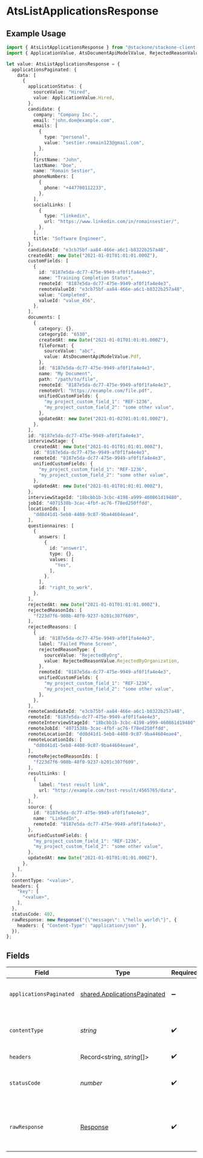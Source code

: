 # AtsListApplicationsResponse

## Example Usage

```typescript
import { AtsListApplicationsResponse } from "@stackone/stackone-client-ts/sdk/models/operations";
import { ApplicationValue, AtsDocumentApiModelValue, RejectedReasonValue } from "@stackone/stackone-client-ts/sdk/models/shared";

let value: AtsListApplicationsResponse = {
  applicationsPaginated: {
    data: [
      {
        applicationStatus: {
          sourceValue: "Hired",
          value: ApplicationValue.Hired,
        },
        candidate: {
          company: "Company Inc.",
          email: "john.doe@example.com",
          emails: [
            {
              type: "personal",
              value: "sestier.romain123@gmail.com",
            },
          ],
          firstName: "John",
          lastName: "Doe",
          name: "Romain Sestier",
          phoneNumbers: [
            {
              phone: "+447700112233",
            },
          ],
          socialLinks: [
            {
              type: "linkedin",
              url: "https://www.linkedin.com/in/romainsestier/",
            },
          ],
          title: "Software Engineer",
        },
        candidateId: "e3cb75bf-aa84-466e-a6c1-b8322b257a48",
        createdAt: new Date("2021-01-01T01:01:01.000Z"),
        customFields: [
          {
            id: "8187e5da-dc77-475e-9949-af0f1fa4e4e3",
            name: "Training Completion Status",
            remoteId: "8187e5da-dc77-475e-9949-af0f1fa4e4e3",
            remoteValueId: "e3cb75bf-aa84-466e-a6c1-b8322b257a48",
            value: "Completed",
            valueId: "value_456",
          },
        ],
        documents: [
          {
            category: {},
            categoryId: "6530",
            createdAt: new Date("2021-01-01T01:01:01.000Z"),
            fileFormat: {
              sourceValue: "abc",
              value: AtsDocumentApiModelValue.Pdf,
            },
            id: "8187e5da-dc77-475e-9949-af0f1fa4e4e3",
            name: "My Document",
            path: "/path/to/file",
            remoteId: "8187e5da-dc77-475e-9949-af0f1fa4e4e3",
            remoteUrl: "https://example.com/file.pdf",
            unifiedCustomFields: {
              "my_project_custom_field_1": "REF-1236",
              "my_project_custom_field_2": "some other value",
            },
            updatedAt: new Date("2021-01-02T01:01:01.000Z"),
          },
        ],
        id: "8187e5da-dc77-475e-9949-af0f1fa4e4e3",
        interviewStage: {
          createdAt: new Date("2021-01-01T01:01:01.000Z"),
          id: "8187e5da-dc77-475e-9949-af0f1fa4e4e3",
          remoteId: "8187e5da-dc77-475e-9949-af0f1fa4e4e3",
          unifiedCustomFields: {
            "my_project_custom_field_1": "REF-1236",
            "my_project_custom_field_2": "some other value",
          },
          updatedAt: new Date("2021-01-01T01:01:01.000Z"),
        },
        interviewStageId: "18bcbb1b-3cbc-4198-a999-460861d19480",
        jobId: "4071538b-3cac-4fbf-ac76-f78ed250ffdd",
        locationIds: [
          "dd8d41d1-5eb8-4408-9c87-9ba44604eae4",
        ],
        questionnaires: [
          {
            answers: [
              {
                id: "answer1",
                type: {},
                values: [
                  "Yes",
                ],
              },
            ],
            id: "right_to_work",
          },
        ],
        rejectedAt: new Date("2021-01-01T01:01:01.000Z"),
        rejectedReasonIds: [
          "f223d7f6-908b-48f0-9237-b201c307f609",
        ],
        rejectedReasons: [
          {
            id: "8187e5da-dc77-475e-9949-af0f1fa4e4e3",
            label: "Failed Phone Screen",
            rejectedReasonType: {
              sourceValue: "RejectedByOrg",
              value: RejectedReasonValue.RejectedByOrganization,
            },
            remoteId: "8187e5da-dc77-475e-9949-af0f1fa4e4e3",
            unifiedCustomFields: {
              "my_project_custom_field_1": "REF-1236",
              "my_project_custom_field_2": "some other value",
            },
          },
        ],
        remoteCandidateId: "e3cb75bf-aa84-466e-a6c1-b8322b257a48",
        remoteId: "8187e5da-dc77-475e-9949-af0f1fa4e4e3",
        remoteInterviewStageId: "18bcbb1b-3cbc-4198-a999-460861d19480",
        remoteJobId: "4071538b-3cac-4fbf-ac76-f78ed250ffdd",
        remoteLocationId: "dd8d41d1-5eb8-4408-9c87-9ba44604eae4",
        remoteLocationIds: [
          "dd8d41d1-5eb8-4408-9c87-9ba44604eae4",
        ],
        remoteRejectedReasonIds: [
          "f223d7f6-908b-48f0-9237-b201c307f609",
        ],
        resultLinks: [
          {
            label: "test result link",
            url: "http://example.com/test-result/4565765/data",
          },
        ],
        source: {
          id: "8187e5da-dc77-475e-9949-af0f1fa4e4e3",
          name: "LinkedIn",
          remoteId: "8187e5da-dc77-475e-9949-af0f1fa4e4e3",
        },
        unifiedCustomFields: {
          "my_project_custom_field_1": "REF-1236",
          "my_project_custom_field_2": "some other value",
        },
        updatedAt: new Date("2021-01-01T01:01:01.000Z"),
      },
    ],
  },
  contentType: "<value>",
  headers: {
    "key": [
      "<value>",
    ],
  },
  statusCode: 402,
  rawResponse: new Response("{\"message\": \"hello world\"}", {
    headers: { "Content-Type": "application/json" },
  }),
};
```

## Fields

| Field                                                                               | Type                                                                                | Required                                                                            | Description                                                                         |
| ----------------------------------------------------------------------------------- | ----------------------------------------------------------------------------------- | ----------------------------------------------------------------------------------- | ----------------------------------------------------------------------------------- |
| `applicationsPaginated`                                                             | [shared.ApplicationsPaginated](../../../sdk/models/shared/applicationspaginated.md) | :heavy_minus_sign:                                                                  | The list of applications was retrieved.                                             |
| `contentType`                                                                       | *string*                                                                            | :heavy_check_mark:                                                                  | HTTP response content type for this operation                                       |
| `headers`                                                                           | Record<string, *string*[]>                                                          | :heavy_check_mark:                                                                  | N/A                                                                                 |
| `statusCode`                                                                        | *number*                                                                            | :heavy_check_mark:                                                                  | HTTP response status code for this operation                                        |
| `rawResponse`                                                                       | [Response](https://developer.mozilla.org/en-US/docs/Web/API/Response)               | :heavy_check_mark:                                                                  | Raw HTTP response; suitable for custom response parsing                             |